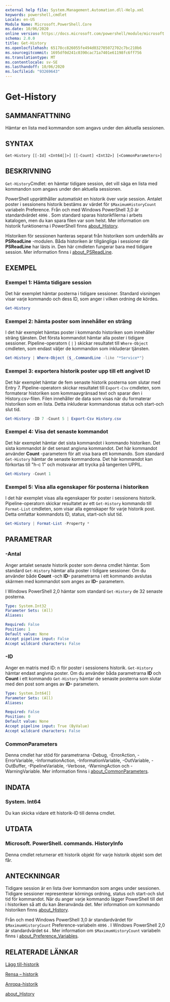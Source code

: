 ```yaml
---
external help file: System.Management.Automation.dll-Help.xml
keywords: powershell,cmdlet
Locale: en-US
Module Name: Microsoft.PowerShell.Core
ms.date: 10/06/2020
online version: https://docs.microsoft.com/powershell/module/microsoft.powershell.core/get-history?view=powershell-7&WT.mc_id=ps-gethelp
schema: 2.0.0
title: Get-History
ms.openlocfilehash: 65178cc826055fe494d032705072702c7bc210b6
ms.sourcegitcommit: 1695df0d241c0390cac71a7401e61198fc6ff756
ms.translationtype: MT
ms.contentlocale: sv-SE
ms.lasthandoff: 10/06/2020
ms.locfileid: "93269643"
---
```

# Get-History

## SAMMANFATTNING
Hämtar en lista med kommandon som angavs under den aktuella sessionen.

## SYNTAX

```
Get-History [[-Id] <Int64[]>] [[-Count] <Int32>] [<CommonParameters>]
```

## BESKRIVNING

`Get-History`Cmdlet: en hämtar tidigare session, det vill säga en lista med kommandon som angavs under den aktuella sessionen.

PowerShell upprätthåller automatiskt en historik över varje session. Antalet poster i sessionens historik bestäms av värdet för `$MaximumHistoryCount` variabeln Preference. Från och med Windows PowerShell 3,0 är standardvärdet `4096` . Som standard sparas historikfilerna i arbets katalogen, men du kan spara filen var som helst. Mer information om historik funktionerna i PowerShell finns [about_History](About/about_History.md).

Historiken för sessionen hanteras separat från historiken som underhålls av **PSReadLine** -modulen.
Båda historiken är tillgängliga i sessioner där **PSReadLine** har lästs in. Den här cmdleten fungerar bara med tidigare session. Mer information finns i [about_PSReadLine](../PSReadLine/About/about_PSReadLine.md).

## EXEMPEL

### Exempel 1: Hämta tidigare session

Det här exemplet hämtar posterna i tidigare sessioner. Standard visningen visar varje kommando och dess ID, som anger i vilken ordning de kördes.

```powershell
Get-History
```

### Exempel 2: hämta poster som innehåller en sträng

I det här exemplet hämtas poster i kommando historiken som innehåller sträng tjänsten. Det första kommandot hämtar alla poster i tidigare sessioner. Pipeline-operatorn ( `|` ) skickar resultatet till `Where-Object` cmdleten, som endast väljer de kommandon som inkluderar tjänsten.

```powershell
Get-History | Where-Object {$_.CommandLine -like "*Service*"}
```

### Exempel 3: exportera historik poster upp till ett angivet ID

Det här exemplet hämtar de fem senaste historik posterna som slutar med Entry 7. Pipeline-operatorn skickar resultatet till `Export-Csv` cmdleten, som formaterar historiken som kommaavgränsad text och sparar den i History.csv-filen. Filen innehåller de data som visas när du formaterar historiken som en lista. Detta inkluderar kommandonas status och start-och slut tid.

```powershell
Get-History -ID 7 -Count 5 | Export-Csv History.csv
```

### Exempel 4: Visa det senaste kommandot

Det här exemplet hämtar det sista kommandot i kommando historiken. Det sista kommandot är det senast angivna kommandot. Det här kommandot använder **Count** -parametern för att visa bara ett kommando. Som standard `Get-History` hämtar de senaste kommandona. Det här kommandot kan förkortas till "h-c 1" och motsvarar att trycka på tangenten UPPIL.

```powershell
Get-History -Count 1
```

### Exempel 5: Visa alla egenskaper för posterna i historiken

I det här exemplet visas alla egenskaper för poster i sessionens historik. Pipeline-operatorn skickar resultatet av ett `Get-History` kommando till `Format-List` cmdleten, som visar alla egenskaper för varje historik post. Detta omfattar kommandots ID, status, start-och slut tid.

```powershell
Get-History | Format-List -Property *
```

## PARAMETRAR

### -Antal

Anger antalet senaste historik poster som denna cmdlet hämtar. Som standard `Get-History` hämtar alla poster i tidigare sessioner. Om du använder både **Count** -och **ID-** parametrarna i ett kommando avslutas skärmen med kommandot som anges av **ID-** parametern.

I Windows PowerShell 2,0 hämtar som standard `Get-History` de 32 senaste posterna.

```yaml
Type: System.Int32
Parameter Sets: (All)
Aliases:

Required: False
Position: 1
Default value: None
Accept pipeline input: False
Accept wildcard characters: False
```

### -ID

Anger en matris med ID: n för poster i sessionens historik. `Get-History` hämtar endast angivna poster. Om du använder båda parametrarna **ID** och **Count** i ett kommando `Get-History` hämtar de senaste posterna som slutar med den post som anges av **ID-** parametern.

```yaml
Type: System.Int64[]
Parameter Sets: (All)
Aliases:

Required: False
Position: 0
Default value: None
Accept pipeline input: True (ByValue)
Accept wildcard characters: False
```

### CommonParameters

Denna cmdlet har stöd för parametrarna -Debug, -ErrorAction, -ErrorVariable, -InformationAction, -InformationVariable, -OutVariable, -OutBuffer, -PipelineVariable, -Verbose, -WarningAction och -WarningVariable. Mer information finns i [about_CommonParameters](https://go.microsoft.com/fwlink/?LinkID=113216).

## INDATA

### System. Int64

Du kan skicka vidare ett historik-ID till denna cmdlet.

## UTDATA

### Microsoft. PowerShell. commands. HistoryInfo

Denna cmdlet returnerar ett historik objekt för varje historik objekt som det får.

## ANTECKNINGAR

Tidigare session är en lista över kommandon som anges under sessionen. Tidigare sessioner representerar körnings ordning, status och start-och slut tid för kommandot. När du anger varje kommando lägger PowerShell till det i historiken så att du kan återanvända det. Mer information om kommando historiken finns [about_History](About/about_History.md).

Från och med Windows PowerShell 3,0 är standardvärdet för `$MaximumHistoryCount` Preference-variabeln `4096` . I Windows PowerShell 2,0 är standardvärdet `64` . Mer information om `$MaximumHistoryCount` variabeln finns i [about_Preference_Variables](About/about_Preference_Variables.md).

## RELATERADE LÄNKAR

[Lägg till-historik](Add-History.md)

[Rensa – historik](Clear-History.md)

[Anropa-historik](Invoke-History.md)

[about_History](About/about_History.md)
